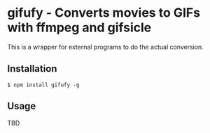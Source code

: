 # gifufy - Converts movies to GIFs with ffmpeg and gifsicle

This is a wrapper for external programs to do the actual conversion.


## Installation

    $ npm install gifufy -g


## Usage

TBD

